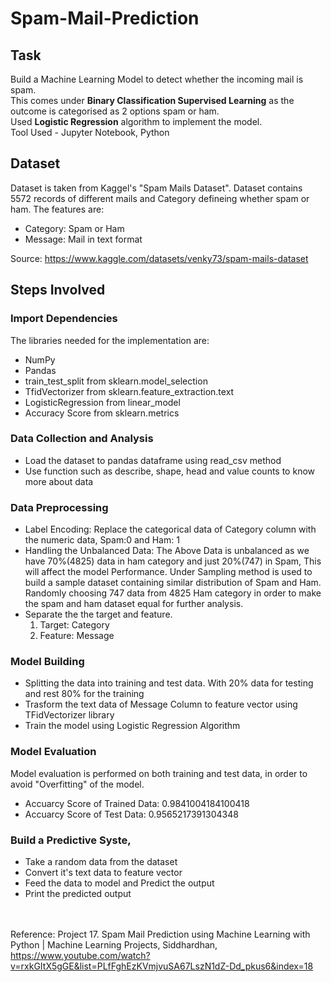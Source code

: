 # Spam-Mail-Prediction
## Task
Build a Machine Learning Model to detect whether the incoming mail is spam.</br>
This comes under **Binary Classification Supervised Learning** as the outcome is categorised as 2 options spam or ham.</br>
Used **Logistic Regression** algorithm to implement the model.</br>
Tool Used - Jupyter Notebook, Python 

## Dataset
Dataset is taken from Kaggel's "Spam Mails Dataset". Dataset contains 5572 records of different mails and Category defineing whether spam or ham. The features are:
- Category: Spam or Ham
- Message: Mail in text format

Source: https://www.kaggle.com/datasets/venky73/spam-mails-dataset

## Steps Involved
### Import Dependencies
The libraries needed for the implementation are:

- NumPy
- Pandas
- train_test_split from sklearn.model_selection
- TfidVectorizer from sklearn.feature_extraction.text
- LogisticRegression from linear_model
- Accuracy Score from sklearn.metrics

 ### Data Collection and Analysis
 - Load the dataset to pandas dataframe using read_csv method
 - Use function such as describe, shape, head and value counts to know more about data

### Data Preprocessing
- Label Encoding: Replace the categorical data of Category column with the numeric data, Spam:0 and Ham: 1
- Handling the Unbalanced Data: The Above Data is unbalanced as we have 70%(4825) data in ham category and just 20%(747) in Spam, This will affect the model Performance. Under Sampling method is used to build a sample dataset containing similar distribution of Spam and Ham. Randomly choosing 747 data from 4825 Ham category in order to make the spam and ham dataset equal for further analysis. 
- Separate the the target and feature.
  1. Target: Category
  2. Feature: Message
### Model Building
- Splitting the data into training and test data. With 20% data for testing and rest 80% for the training
- Trasform the text data of Message Column to feature vector using TFidVectorizer library
- Train the model using Logistic Regression Algorithm
### Model Evaluation
Model evaluation is performed on both training and test data, in order to avoid "Overfitting" of the model.
- Accuarcy Score of Trained Data:  0.9841004184100418
- Accuarcy Score of Test Data:  0.9565217391304348
### Build a Predictive Syste,
- Take a random data from the dataset
- Convert it's text data to feature vector
- Feed the data to model and Predict the output
- Print the predicted output</br></br></br>

Reference: Project 17. Spam Mail Prediction using Machine Learning with Python | Machine Learning Projects, Siddhardhan, https://www.youtube.com/watch?v=rxkGItX5gGE&list=PLfFghEzKVmjvuSA67LszN1dZ-Dd_pkus6&index=18
